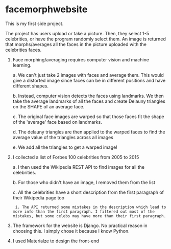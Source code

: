 # facemorphwebsite
 
This is my first side project.

The project has users upload or take a picture. Then, they select 1-5 celebrities, or have the program randomly select them. An image is returned that morphs/averages all the faces in the picture uploaded with the celebrities faces.

1. Face morphing/averaging requires computer vision and machine learning.
	
	a. We can't just take 2 images with faces and average them. This would give a distorted image since faces can be in different positions and have different shapes.
	
	b. Instead, computer vision detects the faces using landmarks. We then take the average landmarks of all the faces and create Delauny triangles on the SHAPE of an average face.	
	
	c. The original face images are warped so that those faces fit the shape of the 'average' face based on landmarks.
	
	d. The delauny triangles are then applied to the warped faces to find the average value of the triangles across all images
	
	e. We add all the triangles to get a warped image!

2. I collected a list of Forbes 100 celebrities from 2005 to 2015
	
	a. I then used the Wikipedia REST API to find images for all the celebrities.
	
	b. For those who didn't have an image, I removed them from the list

	c. All the celebrities have a short description from the first paragraph of their Wikipedia page too
		
		i. The API returned some mistakes in the description which lead to more info than the first paragraph. I filtered out most of the mistakes, but some celebs may have more than their first paragraph.

3. The framework for the website is Django. No practical reason in choosing this. I simply chose it because I know Python.

4. I used Materialze to design the front-end

